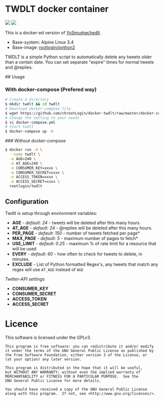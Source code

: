# TWDLT docker container

[![](https://images.microbadger.com/badges/version/rootlogin/twdlt.svg)](http://microbadger.com/images/rootlogin/twdlt "Get your own version badge on microbadger.com") [![](https://images.microbadger.com/badges/image/rootlogin/twdlt.svg)](http://microbadger.com/images/rootlogin/twdlt "Get your own image badge on microbadger.com")

This is a docker-ed version of [YoSmudge/twdlt](https://github.com/YoSmudge/twdlt).

* Base-system: Alpine Linux 3.4
* Base-image: [rootlogin/python2](https://hub.docker.com/r/rootlogin/python2/)

TWDLT is a simple Python script to automatically delete any tweets older than a certain date. You can set separate "expire" times for normal tweets and @replies.

## Usage

### With docker-compose (Prefered way)

```bash
# Create a directory
$ mkdir twdlt && cd twdlt
# Download docker-compose file
$ wget https://github.com/chrootLogin/docker-twdlt/raw/master/docker-compose.yml.dist -O docker-compose.yml
# Change the setting to your needs
$ vi docker-compose.yml
# Start twdlt
$ docker-compose up -d
```

### Without docker-compose

```bash
$ docker run -d \
  --name twdlt \
  -e AGE=240 \
  -e AT_AGE=240 \
  -e CONSUMER_KEY=xxxx \
  -e CONSUMER_SECRET=xxxx \
  -e ACCESS_TOKEN=xxxx \
  -e ACCESS_SECRET=xxxx \
  rootlogin/twdlt
```

## Configuration

Twdlt is setup through environment variables:

* **AGE** - *default: 24* - tweets will be deleted after this many hours
* **AT_AGE** - *default: 24* - @replies will be deleted after this many hours.
* **PER_PAGE** - *default: 150* - number of tweets fetched per page*
* **MAX_PAGE** - *default: 5* - maximum number of pages to fetch*
* **USE_LIMIT** - *default: 0.25* - maximum % of rate limit for a resource that will be used
* **EVERY** - *default: 60* - how often to check for tweets to delete, in minutes.
* **EXCLUDE** - List of Python formatted Regex's, any tweets that match any regex will use `AT_AGE` instead of `AGE`

*Twitter-API settings*

* **CONSUMER_KEY**
* **CONSUMER_SECRET**
* **ACCESS_TOKEN**
* **ACCESS_SECRET**

# Licence

This software is licensed under the GPLv3.

    This program is free software: you can redistribute it and/or modify
    it under the terms of the GNU General Public License as published by
    the Free Software Foundation, either version 3 of the License, or
    (at your option) any later version.

    This program is distributed in the hope that it will be useful,
    but WITHOUT ANY WARRANTY; without even the implied warranty of
    MERCHANTABILITY or FITNESS FOR A PARTICULAR PURPOSE.  See the
    GNU General Public License for more details.

    You should have received a copy of the GNU General Public License
    along with this program.  If not, see <http://www.gnu.org/licenses/>.

